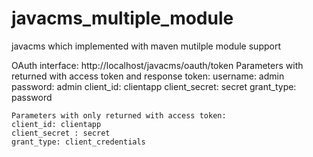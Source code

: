 # javacms_multiple_module
javacms which implemented with maven mutilple module support


OAuth interface:
	http://localhost/javacms/oauth/token
	Parameters with returned with access token and response token:
	username: admin
	password: admin
	client_id: clientapp
	client_secret: secret
	grant_type: password


	Parameters with only returned with access token:
	client_id: clientapp
	client_secret : secret
	grant_type: client_credentials
